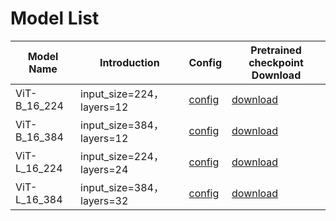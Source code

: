 # Model List

|Model Name|Introduction|Config|Pretrained checkpoint Download|
| --- | --- | --- | --- |
| ViT-B_16_224 |input_size=224，layers=12|[config](https://github.com/PaddlePaddle/PLSC/blob/release/2.4/task/classification/vit/configs/ViT_base_patch16_224_in1k_1n8c_dp_fp16o2.yaml) |[download](https://plsc.bj.bcebos.com/models/vit/v2.4/imagenet2012-ViT-B_16-224.pdparams) |  
| ViT-B_16_384 |input_size=384，layers=12|[config](https://github.com/PaddlePaddle/PLSC/blob/release/2.4/task/classification/vit/configs/ViT_base_patch16_384_ft_in1k_1n8c_dp_fp16o2.yaml)| [download](https://plsc.bj.bcebos.com/models/vit/v2.4/imagenet2012-ViT-B_16-224.pdparams) |
| ViT-L_16_224 |input_size=224，layers=24|[config](https://github.com/PaddlePaddle/PLSC/blob/release/2.4/task/classification/vit/configs/ViT_large_patch16_224_in21k_4n32c_dp_fp16o2.yaml)| [download](https://plsc.bj.bcebos.com/models/vit/v2.4/imagenet21k-ViT-L_16-224.pdparams) |
| ViT-L_16_384 |input_size=384，layers=32|[config](https://github.com/PaddlePaddle/PLSC/blob/release/2.4/task/classification/vit/configs/ViT_large_patch16_384_in1k_ft_4n32c_dp_fp16o2.yaml) | [download](https://plsc.bj.bcebos.com/models/vit/v2.4/imagenet21k-ViT-L_16-224.pdparams) |
